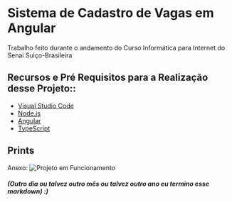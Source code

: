 # Sistema de Cadastro de Vagas em Angular
Trabalho feito durante o andamento do Curso Informática para Internet do Senai Suiço-Brasileira

## Recursos e Pré Requisitos para a Realização desse Projeto::

- [Visual Studio Code](https://code.visualstudio.com/)
- [Node.js](https://nodejs.org/en/)
- [Angular](https://angular.io/)
- [TypeScript](https://www.typescriptlang.org/)

## Prints

Anexo: ![Projeto em Funcionamento]()

##### (Outro dia ou talvez outro mês ou talvez outro ano eu termino esse markdown) :)
